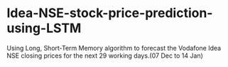 # Idea-NSE-stock-price-prediction-using-LSTM

Using Long, Short-Term Memory algorithm to forecast the Vodafone Idea NSE closing prices for the next 29 working days.(07 Dec to 14 Jan)
